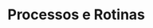 <!-- TITLE: Rh Recursos Humanos -->
<!-- SUBTITLE: A quick summary of Rh Recursos Humanos -->

# Processos e Rotinas 